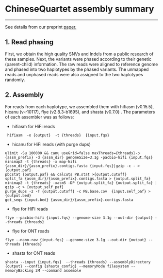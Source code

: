 # ChineseQuartet assembly summary 

-----


See details from our preprint [paper.](https://www.biorxiv.org/content/10.1101/2022.09.08.504083v1)
## 1. Read phasing 

First, we obtain the high quality SNVs and Indels from a public [research](https://www.ncbi.nlm.nih.gov/pubmed/34980216) 
of these samples. Next, the variants were phased according to their genetic (parent-child) information. 
The raw reads were aligned to reference genome and phased into two haplotypes by the phased variants. 
The unmapped reads and unphased reads were also assigned to the two haplotypes randomly.

## 2. Assembly

For reads from each haplotype, we assembled them with hifiasm  (v0.15.5), hicanu (v-r10117), flye (v2.8.3-b1695), and shasta (v0.7.0) .
The parameters of each assembler was as follows:
* hifiasm for HiFi reads
```shell
 hifiasm  -o {output}  -t {threads}  {input.fqs}
```

* hicanu for HiFi reads (with purge dups) 

```shell
ulimit -Su 100000 && canu useGrid=false maxThreads={threads}-p {assm_prefix} -d {assm_dir} genomeSize=3.1g -pacbio-hifi {input.fqs}
minimap2 -t {threads} -x map-hifi {assm_dir}/{assm_prefix}.contigs.fasta {input.fqs}|gzip -c - > {output.paf}
pbcstat {output.paf} && calcuts PB.stat >{output.cutoff} 
split_fa {assm_dir}/{assm_prefix}.contigs.fasta > {output.split_fa}
minimap2 -t {threads} -xasm5 -DP {output.split_fa} {output.split_fa} | gzip -c > {output.self_paf}
purge_dups -2 -T {output.cutoff} -c PB.base.cov  {input.self_paf} > {output.bed} 
get_seqs {input.bed} {assm_dir}/{assm_prefix}.contigs.fasta 
``` 

* flye for HiFi reads

```shell
flye --pacbio-hifi {input.fqs} --genome-size 3.1g --out-dir {output} --threads {threads} 
```
* flye for ONT reads

```shell
flye --nano-raw {input.fqs} --genome-size 3.1g --out-dir {output} --threads {threads} 
```
* shasta for ONT reads

```shell
shasta --input {input.fqs}  --threads {threads} --assemblyDirectory {output} --config {shasta_config} --memoryMode filesystem --memoryBacking 2M --command assemble 
```


